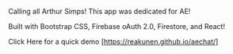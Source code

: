 Calling all Arthur Simps! This app was dedicated for AE! 

Built with Bootstrap CSS, Firebase oAuth 2.0, Firestore, and React!

Click Here for a quick demo [https://reakunen.github.io/aechat/] 
